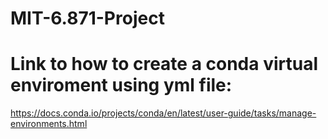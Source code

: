 # MIT-6.871-Project

# Link to how to create a conda virtual enviroment using yml file:

https://docs.conda.io/projects/conda/en/latest/user-guide/tasks/manage-environments.html